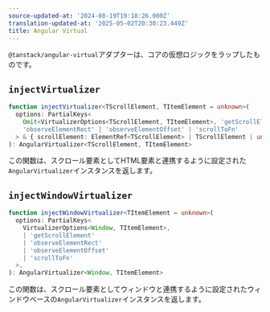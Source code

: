```yaml
---
source-updated-at: '2024-08-19T19:18:26.000Z'
translation-updated-at: '2025-05-02T20:30:23.449Z'
title: Angular Virtual
---
```

`@tanstack/angular-virtual`アダプターは、コアの仮想ロジックをラップしたものです。

## `injectVirtualizer`

```ts
function injectVirtualizer<TScrollElement, TItemElement = unknown>(
  options: PartialKeys<
    Omit<VirtualizerOptions<TScrollElement, TItemElement>, 'getScrollElement'>,
    'observeElementRect' | 'observeElementOffset' | 'scrollToFn'
  > & { scrollElement: ElementRef<TScrollElement> | TScrollElement | undefined },
): AngularVirtualizer<TScrollElement, TItemElement>
```

この関数は、スクロール要素としてHTML要素と連携するように設定された`AngularVirtualizer`インスタンスを返します。

## `injectWindowVirtualizer`

```ts
function injectWindowVirtualizer<TItemElement = unknown>(
  options: PartialKeys<
    VirtualizerOptions<Window, TItemElement>,
    | 'getScrollElement'
    | 'observeElementRect'
    | 'observeElementOffset'
    | 'scrollToFn'
  >,
): AngularVirtualizer<Window, TItemElement>
```

この関数は、スクロール要素としてウィンドウと連携するように設定されたウィンドウベースの`AngularVirtualizer`インスタンスを返します。
